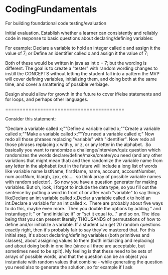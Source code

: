 # CodingFundamentals
 For building foundational code testing/evaluation

Initial evaluation.
Establish whether a learner can consistently and reliably code in response to basic questions about declaring/defining variables:

For example:
Declare a variable to hold an integer called x and assign it the value of 7;
or
Define an identifier called x and assign it the value of 7;

Both of these would be written in java as int x = 7; but the wording is different. 
The goal is to create a "tester" with random wording changes to instill the CONCEPTS without letting the student fall into a pattern the MVP will cover defining variables, initializing them, and doing both at the same time, and cover a smattering of possible verbiage. 

Design should allow for growth in the future to cover if/else statements and for loops, and perhaps other languages.

=========================================




Consider this statement:

"Declare a variable called x;""Define a variable called x;""Create a variable called x;""Make a variable called x;""You need a variable called x;"
Now redo all those phrases replacing "variable" with "identifier".
Now redo all those phrases replacing x with y, or z, or any letter in the alphabet. 
So basically you want to randomize a challenge/interview/quiz question which randomizes the words declare/define/make/create/you need (and any other variations that might mean that) and then randomize the variable name from any letter in the alphabet (but in the future will include a long list of words like variable name lastName, firstName, name, account, accountNumber, num acctNum, blargh, zyx, etc....  so think array of possible variable names with random selector). 
So now you have a question generator for making variables. But oh, look, i forgot to include the data type, so you fill out the sentence by putting a word in front of or after each "variable" to say things likeDeclare an int variable called x.Declar a variable called x to hold an int.Declare a variable for an int called x. 
There are probably about five ways to do this, maybe even more. 
Then you double the options by adding " and instantiage it " or "and initialize it" or "set it equal to..." and so on.
The idea being that you can present literally THOUSANDS of permutations of how to define and/or initialize a variable. If a student can get 20 random questions exactly right, then it's probably fair to say they've mastered that.
For this initial step, it's about declaring/defining variables (both primitives and classes), about assigning values to them (both initializing and replacing) and about doing both in one line (since all three are acceptable, but sometimes need to be split).
My feeling is that these need to be sets of arrays of possible words, and that the question can be an object you instantiate with random values that combine - while generating the question you need also to generate the solution, so for example if I ask

